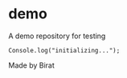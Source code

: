 # demo
A demo repository for testing
<pre><code>Console.log("initializing...");</code></pre>
Made by Birat
